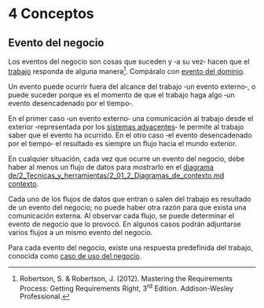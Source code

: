 
# 4 Conceptos

## Evento del negocio

Los eventos del negocio son cosas que suceden y ‑a su vez‑ hacen que el
[trabajo](/4_Conceptos/4_Trabajo_y_area_de_trabajo.md) responda de alguna
manera[^1]. Compáralo con [evento del dominio](./4_Evento_del_dominio.md).

Un evento puede ocurrir fuera del alcance del trabajo ‑un evento
externo‑, o puede suceder porque es el momento de que el trabajo haga algo ‑un
evento desencadenado por el tiempo‑.

En el primer caso ‑un evento externo‑ una comunicación al trabajo desde el
exterior ‑representada por los [sistemas
adyacentes](/4_Conceptos/4_Sistema_adyacente.md)‑ le permite al trabajo saber
que el evento ha ocurrido. En el otro caso ‑el evento desencadenado por el
tiempo‑ el resultado es siempre un flujo hacia el mundo exterior.

En cualquier situación, cada vez que ocurre un evento del negocio, debe haber al
menos un flujo de datos para mostrarlo en el [diagrama de/2_Tecnicas_y_herramientas/2_01_2_Diagramas_de_contexto.md
contexto](/2_Tecnicas_y_herramientas/2_1_02_Diagramas_de_contexto.md).

Cada uno de los flujos de datos que entran o salen del trabajo es resultado de
un evento del negocio; no puede haber otra razón para que exista una
comunicación externa. Al observar cada flujo, se puede determinar el evento de
negocio que lo provocó. En algunos casos podrán adjuntarse varios flujos a un
mismo evento del negocio.

Para cada evento del negocio, existe una respuesta predefinida del trabajo,
conocida como [caso de uso del
negocio](/4_Conceptos/4_Caso_de_uso_del_negocio.md).

[^1]: Robertson, S. & Robertson, J. (2012). Mastering the Requirements Process:
Getting Requirements Right, 3<sup>rd</sup> Edition. Addison-Wesley Professional.
